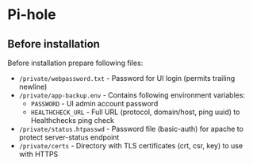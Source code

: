 # Pi-hole

## Before installation

Before installation prepare following files:

- `/private/webpassword.txt` - Password for UI login (permits trailing newline)
- `/private/app-backup.env` - Contains following environment variables:
    - `PASSWORD` - UI admin account password
    - `HEALTHCHECK_URL` - Full URL (protocol, domain/host, ping uuid) to Healthchecks ping check
- `/private/status.htpasswd` - Password file (basic-auth) for apache to protect server-status endpoint
- `/private/certs` -  Directory with TLS certificates (crt, csr, key) to use with HTTPS
